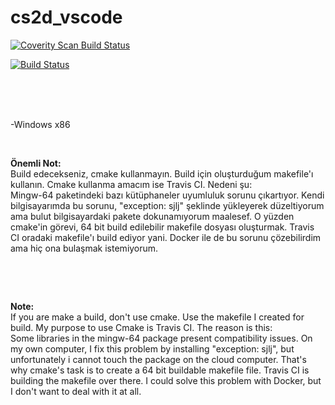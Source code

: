 # cs2d_vscode
 
<a href="https://scan.coverity.com/projects/requizm-cs2d_vscode">
  <img alt="Coverity Scan Build Status"
       src="https://scan.coverity.com/projects/20359/badge.svg"/>
</a><br/>

[![Build Status](https://travis-ci.org/requizm/cs2d_vscode.svg?branch=master)](https://travis-ci.org/requizm/cs2d_vscode)

<br/><br/><br/>

<p>-Windows x86</p>
<p>&nbsp;</p>
<p><strong>&Ouml;nemli Not:</strong><br />Build edecekseniz, cmake kullanmayın. Build i&ccedil;in oluşturduğum makefile'ı kullanın. Cmake kullanma amacım ise Travis CI.&nbsp;Nedeni şu:<br />Mingw-64 paketindeki bazı k&uuml;t&uuml;phaneler uyumluluk sorunu &ccedil;ıkartıyor. Kendi bilgisayarımda bu sorunu, "exception: sjlj" şeklinde y&uuml;kleyerek d&uuml;zeltiyorum ama bulut bilgisayardaki pakete dokunamıyorum maalesef. O y&uuml;zden cmake'in g&ouml;revi, 64 bit build edilebilir makefile dosyası oluşturmak. Travis CI oradaki makefile'ı build ediyor yani. Docker ile de bu sorunu &ccedil;&ouml;zebilirdim ama hi&ccedil; ona bulaşmak istemiyorum.&nbsp;</p>
<p>&nbsp;</p>
<p>&nbsp;</p>
<p><strong>Note:</strong><br />If you are make a build, don't use cmake. Use the makefile I created for build. My purpose to use Cmake is Travis CI. The reason is this:<br />Some libraries in the mingw-64 package present compatibility issues. On my own computer, I fix this problem by installing "exception: sjlj", but unfortunately i cannot touch the package on the cloud computer. That's why cmake's task is to create a 64 bit buildable makefile file. Travis CI is building the makefile over there.&nbsp;I could solve this problem with Docker, but I don't want to deal with it at all.</p>
<p>&nbsp;</p>
